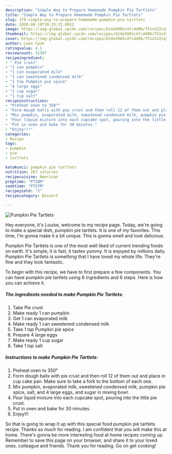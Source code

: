 ```yaml
---
description: "Simple Way to Prepare Homemade Pumpkin Pie Tartlets"
title: "Simple Way to Prepare Homemade Pumpkin Pie Tartlets"
slug: 379-simple-way-to-prepare-homemade-pumpkin-pie-tartlets
date: 2020-08-19T19:33:21.091Z
image: https://img-global.cpcdn.com/recipes/b14a5065c4fc4d06/751x532cq70/pumpkin-pie-tartlets-recipe-main-photo.jpg
thumbnail: https://img-global.cpcdn.com/recipes/b14a5065c4fc4d06/751x532cq70/pumpkin-pie-tartlets-recipe-main-photo.jpg
cover: https://img-global.cpcdn.com/recipes/b14a5065c4fc4d06/751x532cq70/pumpkin-pie-tartlets-recipe-main-photo.jpg
author: Leon Cook
ratingvalue: 4.1
reviewcount: 31307
recipeingredient:
- " Pie crust"
- "1 can pumpkin"
- "1 can evaporated milk"
- "1 can sweetened condensed milk"
- "1 tsp Pumpkin pie spice"
- "4 large eggs"
- "1 cup sugar"
- "1 tsp salt"
recipeinstructions:
- "Preheat oven to 350°"
- "Form dough balls with pie crust and then roll 12 of them out and place in cup cake pan. Make sure to take a fork to the bottom of each one."
- "Mix pumpkin, evaporated milk, sweetened condensed milk, pumpkin pie spice, salt, and 4 large eggs, and sugar in mixing bowl."
- "Pour liquid mixture into each cupcake spot, pouring into the little pie crust."
- "Put in oven and bake for 30 minutes."
- "Enjoy!!!"
categories:
- Recipe
tags:
- pumpkin
- pie
- tartlets

katakunci: pumpkin pie tartlets 
nutrition: 267 calories
recipecuisine: American
preptime: "PT28M"
cooktime: "PT57M"
recipeyield: "2"
recipecategory: Dessert

---
```



![Pumpkin Pie Tartlets](https://img-global.cpcdn.com/recipes/b14a5065c4fc4d06/751x532cq70/pumpkin-pie-tartlets-recipe-main-photo.jpg)

Hey everyone, it's Louise, welcome to my recipe page. Today, we're going to make a special dish, pumpkin pie tartlets. It is one of my favorites. This time, I'm gonna make it a bit unique. This is gonna smell and look delicious.

Pumpkin Pie Tartlets is one of the most well liked of current trending foods on earth. It's simple, it is fast, it tastes yummy. It is enjoyed by millions daily. Pumpkin Pie Tartlets is something that I have loved my whole life. They're fine and they look fantastic.




To begin with this recipe, we have to first prepare a few components. You can have pumpkin pie tartlets using 8 ingredients and 6 steps. Here is how you can achieve it.

<!--inarticleads1-->

##### The ingredients needed to make Pumpkin Pie Tartlets:

1. Take  Pie crust
1. Make ready 1 can pumpkin
1. Get 1 can evaporated milk
1. Make ready 1 can sweetened condensed milk
1. Take 1 tsp Pumpkin pie spice
1. Prepare 4 large eggs
1. Make ready 1 cup sugar
1. Take 1 tsp salt




<!--inarticleads2-->

##### Instructions to make Pumpkin Pie Tartlets:

1. Preheat oven to 350°
1. Form dough balls with pie crust and then roll 12 of them out and place in cup cake pan. Make sure to take a fork to the bottom of each one.
1. Mix pumpkin, evaporated milk, sweetened condensed milk, pumpkin pie spice, salt, and 4 large eggs, and sugar in mixing bowl.
1. Pour liquid mixture into each cupcake spot, pouring into the little pie crust.
1. Put in oven and bake for 30 minutes.
1. Enjoy!!!




So that is going to wrap it up with this special food pumpkin pie tartlets recipe. Thanks so much for reading. I am confident that you will make this at home. There's gonna be more interesting food at home recipes coming up. Remember to save this page on your browser, and share it to your loved ones, colleague and friends. Thank you for reading. Go on get cooking!
